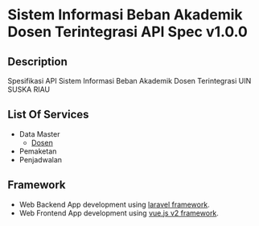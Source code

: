 # Sistem Informasi Beban Akademik Dosen Terintegrasi API Spec v1.0.0 

## Description
Spesifikasi API Sistem Informasi Beban Akademik Dosen Terintegrasi UIN SUSKA RIAU 

## List Of Services
 - Data Master
    - [Dosen](https://github.com/jibrasoft/bad-uinsuska-documentation/tree/main/master/dosen)
 - Pemaketan
 - Penjadwalan

 
## Framework
 - Web Backend App development using [laravel framework](https://laravel.com/).
 - Web Frontend App development using [vue.js v2 framework](https://vuejs.org/).
